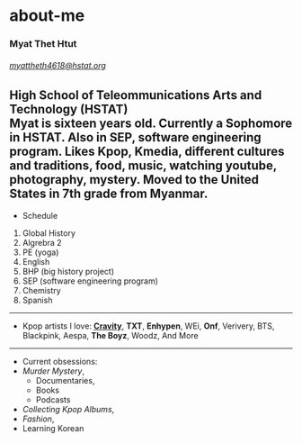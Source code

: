 # about-me

### Myat Thet Htut

###### myattheth4618@hstat.org

High School of Teleommunications Arts and Technology (HSTAT)  
Myat is sixteen years old. Currently a Sophomore in HSTAT. Also in SEP, software engineering program. Likes Kpop, Kmedia, different cultures and traditions, food, music, watching youtube, photography, mystery. Moved to the United States in 7th grade from Myanmar. 
---
* Schedule
1. Global History
2. Algrebra 2
3. PE (yoga)
4. English
5. BHP (big history project)
6. SEP (software engineering program)
7. Chemistry
8. Spanish
--- 
* Kpop artists I love:
[**Cravity**](https://kprofiles.com/cravity-members-profile/),
**TXT**,
**Enhypen**,
WEi,
**Onf**,
Verivery,
BTS,
Blackpink,
Aespa,
**The Boyz**,
Woodz,
And More
---
* Current obsessions:
* _Murder Mystery_,
    * Documentaries,
    * Books
    * Podcasts
* _Collecting Kpop Albums_,
* _Fashion_,
* Learning Korean